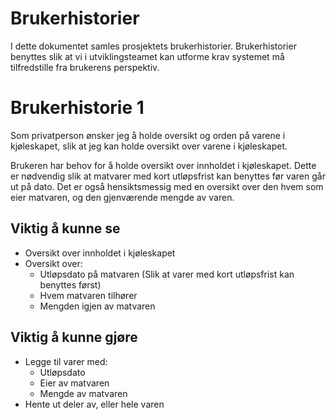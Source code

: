 Brukerhistorier
=
I dette dokumentet samles prosjektets brukerhistorier. Brukerhistorier benyttes slik at vi i utviklingsteamet kan utforme krav systemet må tilfredstille fra brukerens perspektiv.

Brukerhistorie 1
=
Som privatperson ønsker jeg å holde oversikt og orden på varene i kjøleskapet,
slik at jeg kan holde oversikt over varene i kjøleskapet.

Brukeren har behov for å holde oversikt over innholdet i kjøleskapet. Dette er nødvendig slik at matvarer med kort utløpsfrist kan benyttes før varen går ut på dato. Det er også hensiktsmessig med en oversikt over den hvem som eier matvaren, og den gjenværende mengde av varen.

Viktig å kunne se
-
- Oversikt over innholdet i kjøleskapet
- Oversikt over:
    - Utløpsdato på matvaren (Slik at varer med kort utløpsfrist kan benyttes først)
    - Hvem matvaren tilhører
    - Mengden igjen av matvaren

Viktig å kunne gjøre
-
- Legge til varer med:
    - Utløpsdato
    - Eier av matvaren
    - Mengde av matvaren
- Hente ut deler av, eller hele varen 
